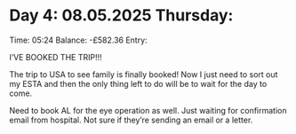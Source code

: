 # Day 4: 08.05.2025 Thursday:

Time: 05:24
Balance: -£582.36
Entry:

I’VE BOOKED THE TRIP!!!

The trip to USA to see family is finally booked! Now I just need to sort out my ESTA and then the only thing left to do will be to wait for the day to come.

Need to book AL for the eye operation as well. Just waiting for confirmation email from hospital. Not sure if they’re sending an email or a letter.


